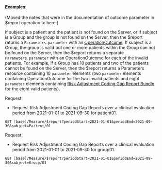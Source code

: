 #### Examples:
<div class="bg-info" markdown="1">
(Moved the notes that were in the documentation of outcome parameter in $report operation to here:)

If subject is a patient and the patient is not found on the Server, or if subject is a Group and the group is not found on the Server, then the $report returns a `Parameters.parameter` with an [OperationOutcome](https://www.hl7.org/fhir/operationOutcome.html).
If subject is a Group, the group is valid but one or more patients within the Group can not be found on the Server, then the $report returns a separate `Parameters.parameter` with an OperationOutcome for each of the invalid patients.
For example, if a Group has 10 patients and two of the patients cannot be found on the Server, then the $report returns a Parameters resource containing 10 `parameter` elements (two `parameter` elements containing OperationOutcome for the two invalid patients and eight `parameter` elements containing [Risk Adjustment Coding Gap Report Bundle](StructureDefinition-ra-measurereport-bundle.html) for the eight valid patients).
</div>

Request:

* Request Risk Adjustment Coding Gap Reports over a clinical evaluation period from 2021-01-01 to 2021-09-30 for patient01.

~~~
GET [base]/Measure/$report?periodStart=2021-01-01&periodEnd=2021-09-30&subject=Patient/01
~~~

Request:

* Request Risk Adjustment Coding Gap Reports over a clinical evaluation period from 2021-01-01 to 2021-09-30 for group01.


~~~
GET [base]/Measure/$report?periodStart=2021-01-01&periodEnd=2021-09-30&subject=Group/01
~~~

 <br />
